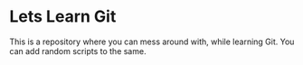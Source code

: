 # Lets Learn Git
This is a repository where you can mess around with, while learning Git. You can add random scripts to the same.

